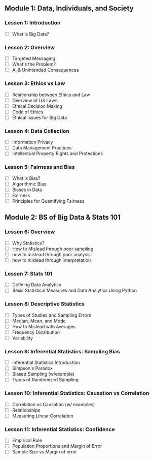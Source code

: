 
## Module 1: Data, Individuals, and Society 
### Lesson 1: Introduction 
- [ ] What is Big Data? 

### Lesson 2: Overview
- [ ] Targeted Messaging 
- [ ] What's the Problem? 
- [ ] AI & Unintended Consequences 

### Lesson 3: Ethics vs Law 
- [ ] Relationship between Ethics and Law 
- [ ] Overview of US Laws
- [ ] Ethical Decision Making 
- [ ] Code of Ethics 
- [ ] Ethical Issues for Big Data 

### Lesson 4: Data Collection 
- [ ] Information Privacy 
- [ ] Data Management Practices 
- [ ] Intellectual Property Rights and Protections 

### Lesson 5: Fairness and Bias 
- [ ] What is Bias? 
- [ ] Algorithmic Bias
- [ ] Biases in Data 
- [ ] Fairness 
- [ ] Principles for Quantifying Fairness 

## Module 2: BS of Big Data & Stats 101 

### Lesson 6: Overview 
- [ ] Why Statistics? 
- [ ] How to Mislead through poor sampling 
- [ ] how to mislead through poor analysis 
- [ ] how to mislead through interpretation 

### Lesson 7: Stats 101
- [ ] Defining Data Analytics 
- [ ] Basic Statistical Measures and Data Analytics Using Python 

### Lesson 8: Descriptive Statistics 
- [ ] Types of Studies and Sampling Errors 
- [ ] Median, Mean, and Mode 
- [ ] How to Mislead with Averages
- [ ] Frequency Distribution 
- [ ] Variability 

### Lesson 9: Inferential Statistics: Sampling Bias 
- [ ] Inferential Statistics Introduction 
- [ ] Simpson's Paradox 
- [ ] Biased Sampling (w/example)
- [ ] Types of Randomized Sampling 

### Lesson 10: Inferential Statistics: Causation vs Correlation 
- [ ] Correlation vs Causation (w/ examples)
- [ ] Relationships 
- [ ] Measuring Linear Correlation 

### Lesson 11: Inferential Statistics: Confidence 
- [ ] Empirical Rule 
- [ ] Population Proportions and Margin of Error 
- [ ] Sample Size vs Margin of error 